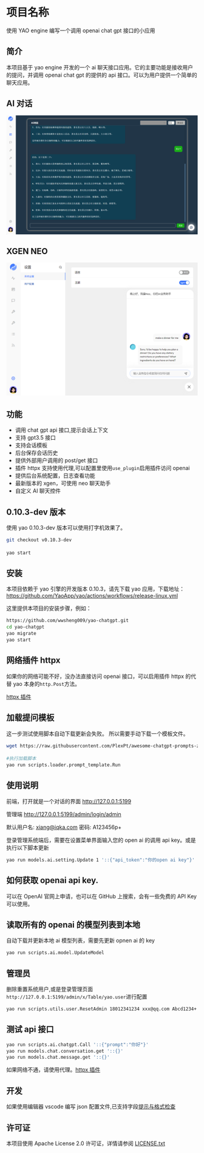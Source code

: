# 项目名称

使用 YAO engine 编写一个调用 openai chat gpt 接口的小应用

## 简介

本项目基于 yao engine 开发的一个 ai 聊天接口应用。它的主要功能是接收用户的提问，并调用 openai chat gpt 的提供的 api 接口。可以为用户提供一个简单的聊天应用。

## AI 对话

![ai conversation](docs/ai-convesation.png)

## XGEN NEO

![neo](docs/yao-xgen-neo-assistant.png)

## 功能

- 调用 chat gpt api 接口,提示会话上下文
- 支持 gpt3.5 接口
- 支持会话模板
- 后台保存会话历史
- 提供外部用户调用的 post/get 接口
- 插件 httpx 支持使用代理,可以配置里使用`use_plugin`启用插件访问 openai
- 提供后台系统配置，日志查看功能
- 最新版本的 xgen，可使用 neo 聊天助手
- 自定义 AI 聊天控件

## 0.10.3-dev 版本

使用 yao 0.10.3-dev 版本可以使用打字机效果了。

```sh
git checkout v0.10.3-dev

yao start
```

## 安装

本项目依赖于 yao 引擎的开发版本 0.10.3，请先下载 yao 应用，下载地址：
https://github.com/YaoApp/yao/actions/workflows/release-linux.yml

这里提供本项目的安装步骤，例如：

```sh
https://github.com/wwsheng009/yao-chatgpt.git
cd yao-chatgpt
yao migrate
yao start
```

## 网络插件 httpx

如果你的网络可能不好，没办法直接访问 openai 接口，可以启用插件 httpx 的代替 yao 本身的`http.Post`方法。

[httpx 插件](plugins/httpx/readme.md)

## 加载提问模板

这一步测试使用脚本自动下载更新会失败。
所以需要手动下载一个模板文件。

```sh
wget https://raw.githubusercontent.com/PlexPt/awesome-chatgpt-prompts-zh/main/README.md -O data/中文调教指南.md.txt

#执行加载脚本
yao run scripts.loader.prompt_template.Run

```

## 使用说明

前端，打开就是一个对话的界面
http://127.0.0.1:5199

管理端
http://127.0.0.1:5199/admin/login/admin

默认用户名:
xiang@iqka.com
密码:
A123456p+

登录管理系统端后，需要在设置菜单界面输入您的 open ai 的调用 api key。或是执行以下脚本更新

```sh
yao run models.ai.setting.Update 1 '::{"api_token":"你的open ai key"}'
```

## 如何获取 openai api key.

可以在 OpenAI 官网上申请，也可以在 GitHub 上搜索，会有一些免费的 API Key 可以使用。

## 读取所有的 openai 的模型列表到本地

自动下载并更新本地 ai 模型列表，需要先更新 opnen ai 的 key

```sh
yao run scripts.ai.model.UpdateModel

```

## 管理员

删除重置系统用户,或是登录管理页面`http://127.0.0.1:5199/admin/x/Table/yao.user`进行配置

```sh
yao run scripts.utils.user.ResetAdmin 18012341234 xxx@qq.com Abcd1234+
```

## 测试 api 接口

```sh
yao run scripts.ai.chatgpt.Call '::{"prompt":"你好"}'
yao run models.chat.conversation.get '::{}'
yao run models.chat.message.get '::{}'
```

如果网络不通，请使用代理。[httpx 插件](plugins/httpx/readme.md)

## 开发

如果使用编辑器 vscode 编写 json 配置文件,已支持字段[提示与格式检查](https://wwsheng009.github.io/yao-docs/Studio/%E7%BC%96%E8%BE%91%E5%99%A8vscode%E6%99%BA%E8%83%BD%E6%8F%90%E7%A4%BA.html#%E7%BC%96%E8%BE%91%E5%99%A8vscode%E6%99%BA%E8%83%BD%E6%8F%90%E7%A4%BA)

## 许可证

本项目使用 Apache License 2.0 许可证，详情请参阅 [LICENSE.txt](LICENSE)
